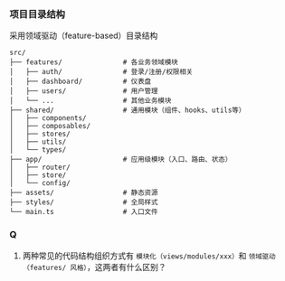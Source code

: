 ### 项目目录结构

采用领域驱动（feature-based）目录结构

```shell
src/
├── features/               # 各业务领域模块
│   ├── auth/               # 登录/注册/权限相关
│   ├── dashboard/          # 仪表盘
│   ├── users/              # 用户管理
│   └── ...                 # 其他业务模块
├── shared/                 # 通用模块（组件、hooks、utils等）
│   ├── components/
│   ├── composables/
│   ├── stores/
│   ├── utils/
│   └── types/
├── app/                    # 应用级模块（入口、路由、状态）
│   ├── router/
│   ├── store/
│   └── config/
├── assets/                 # 静态资源
├── styles/                 # 全局样式
└── main.ts                 # 入口文件

```

### Q
<!-- TODO -->
1. 两种常见的代码结构组织方式有 `模块化（views/modules/xxx）`和 `领域驱动（features/ 风格）`，这两者有什么区别？